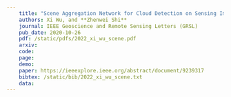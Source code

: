 ```yaml
---
    title: "Scene Aggregation Network for Cloud Detection on Sensing Imagery"
    authors: Xi Wu, and **Zhenwei Shi**
    journal: IEEE Geoscience and Remote Sensing Letters (GRSL)
    pub_date: 2020-10-26
    pdf: /static/pdfs/2022_xi_wu_scene.pdf
    arxiv:
    code: 
    page: 
    demo: 
    paper: https://ieeexplore.ieee.org/abstract/document/9239317
    bibtex: /static/bib/2022_xi_wu_scene.txt
    data:
---
```

    
    
